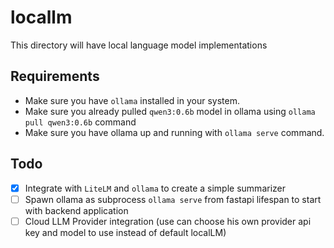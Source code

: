 # locallm
This directory will have local language model implementations

## Requirements

- Make sure you have `ollama` installed in your system.
- Make sure you already pulled `qwen3:0.6b` model in ollama using `ollama pull qwen3:0.6b` command
- Make sure you have ollama up and running with `ollama serve` command.

## Todo
- [x] Integrate with `LiteLM` and `ollama` to create a simple summarizer
- [ ] Spawn ollama as subprocess `ollama serve` from fastapi lifespan to start with backend application
- [ ] Cloud LLM Provider integration (use can choose his own provider api key and model to use instead of default localLM) 